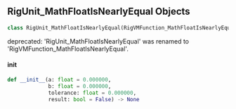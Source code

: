 ## RigUnit_MathFloatIsNearlyEqual Objects

```python
class RigUnit_MathFloatIsNearlyEqual(RigVMFunction_MathFloatIsNearlyEqual)
```

deprecated: 'RigUnit_MathFloatIsNearlyEqual' was renamed to 'RigVMFunction_MathFloatIsNearlyEqual'.

<a id="unreal.RigUnit_MathFloatIsNearlyEqual.__init__"></a>

#### __init__

```python
def __init__(a: float = 0.000000,
             b: float = 0.000000,
             tolerance: float = 0.000000,
             result: bool = False) -> None
```

<a id="unreal.RigVMFunction_MathFloatSelectBool"></a>